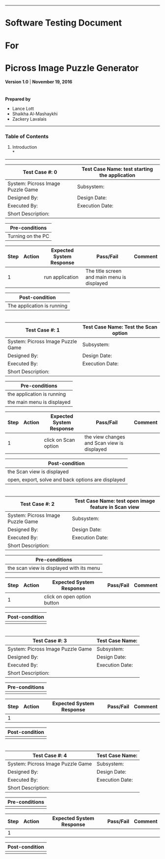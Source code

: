 #
-----
# Software Testing Document
# For
# Picross Image Puzzle Generator 


**Version 1.0** | 
**November 19, 2016**

#

**Prepared by**
- Lance Lott
- Shaikha Al-Mashaykhi
- Zackery Lavalais


 
  



-----
### Table of Contents
1. Introduction                                                           
    *









-----




| Test Case #: 0 | Test Case Name: test starting the application|
| --- | --- |
| System: Picross Image Puzzle Game  | Subsystem: |
| Designed By: | Design Date: |
| Executed By: | Execution Date: |
| Short Description: |  |


|Pre-conditions| 
|---|
| Turning on the PC |

|Step|Action|Expected System Response|Pass/Fail|Comment|
|---|---|---|---|---|
|1| | run application  | The title screen and main menu is displayed   |   |   |

|Post-condition | 
|---|
| The application is running |


#

| Test Case #: 1 | Test Case Name: Test the Scan option|
| --- | --- |
| System: Picross Image Puzzle Game  | Subsystem: |
| Designed By: | Design Date: |
| Executed By: | Execution Date: |
| Short Description: |  |


|Pre-conditions| 
|---|
| the  application is running |
| the main menu is displayed  |

|Step|Action|Expected System Response|Pass/Fail|Comment|
|---|---|---|---|---|
|1| |  click on Scan option | the view changes and Scan view is displayed  |   |   |

|Post-condition | 
|---|
| the Scan view is displayed |
| open, export, solve and back options are displayed |

#


| Test Case #: 2 | Test Case Name: test open image feature in Scan view|
| --- | --- |
| System: Picross Image Puzzle Game  | Subsystem: |
| Designed By: | Design Date: |
| Executed By: | Execution Date: |
| Short Description: |  |


|Pre-conditions| 
|---|
| the scan view is displayed with its menu |

|Step|Action|Expected System Response|Pass/Fail|Comment|
|---|---|---|---|---|
|1| |  click on open option button |   |   |   |

|Post-condition | 
|---|
|  |

#


| Test Case #: 3 | Test Case Name: |
| --- | --- |
| System: Picross Image Puzzle Game  | Subsystem: |
| Designed By: | Design Date: |
| Executed By: | Execution Date: |
| Short Description: |  |


|Pre-conditions| 
|---|
|  |

|Step|Action|Expected System Response|Pass/Fail|Comment|
|---|---|---|---|---|
|1| |   |   |   |   |

|Post-condition | 
|---|
|  |


#


| Test Case #: 4 | Test Case Name: |
| --- | --- |
| System: Picross Image Puzzle Game  | Subsystem: |
| Designed By: | Design Date: |
| Executed By: | Execution Date: |
| Short Description: |  |


|Pre-conditions| 
|---|
|  |

|Step|Action|Expected System Response|Pass/Fail|Comment|
|---|---|---|---|---|
|1| |   |   |   |   |

|Post-condition | 
|---|
|  |
